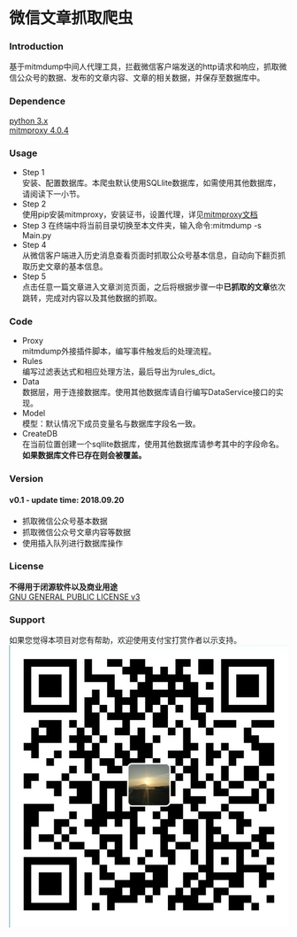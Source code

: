 # 微信文章抓取爬虫

### Introduction
基于mitmdump中间人代理工具，拦截微信客户端发送的http请求和响应，抓取微信公众号的数据、发布的文章内容、文章的相关数据，并保存至数据库中。  

### Dependence
[python 3.x](https://www.python.org/downloads/)  
[mitmproxy 4.0.4](https://mitmproxy.org/downloads/#4.0.4/)  

### Usage
* Step 1  
安装、配置数据库。本爬虫默认使用SQLlite数据库，如需使用其他数据库，请阅读下一小节。  
* Step 2  
使用pip安装mitmproxy，安装证书，设置代理，详见[mitmproxy文档](https://docs.mitmproxy.org/stable/)  
* Step 3
在终端中将当前目录切换至本文件夹，输入命令:mitmdump -s Main.py  
* Step 4  
从微信客户端进入历史消息查看页面时抓取公众号基本信息，自动向下翻页抓取历史文章的基本信息。  
* Step 5  
点击任意一篇文章进入文章浏览页面，之后将根据步骤一中**已抓取的文章**依次跳转，完成对内容以及其他数据的抓取。

### Code
* Proxy  
mitmdump外接插件脚本，编写事件触发后的处理流程。  
* Rules  
编写过滤表达式和相应处理方法，最后导出为rules_dict。
* Data  
数据层，用于连接数据库。使用其他数据库请自行编写DataService接口的实现。  
* Model  
模型：默认情况下成员变量名与数据库字段名一致。  
* CreateDB  
在当前位置创建一个sqllite数据库，使用其他数据库请参考其中的字段命名。**如果数据库文件已存在则会被覆盖。**  

### Version
#### v0.1 - update time: 2018.09.20
* 抓取微信公众号基本数据
* 抓取微信公众号文章内容等数据
* 使用插入队列进行数据库操作

### License
**不得用于闭源软件以及商业用途**  
[GNU GENERAL PUBLIC LICENSE v3](LICENSE)

### Support  
如果您觉得本项目对您有帮助，欢迎使用支付宝打赏作者以示支持。  
![](doc/1.jpg)